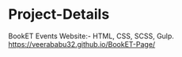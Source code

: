 # Project-Details
BookET Events Website:- HTML, CSS, SCSS, Gulp. 
https://veerababu32.github.io/BookET-Page/
